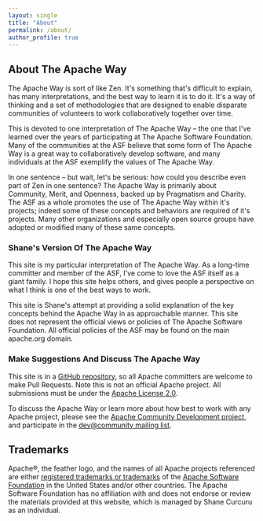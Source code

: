 ```yaml
---
layout: single
title: "About"
permalink: /about/
author_profile: true
---
```


## About The Apache Way

The Apache Way is sort of like Zen. It's something that's difficult to explain, has many interpretations, and the best way to learn it is to do it.  It's a way of thinking and a set of methodologies that are designed to enable disparate communities of volunteers to work collaboratively together over time.

This is devoted to one interpretation of The Apache Way – the one that I've learned over the years of participating at The Apache Software Foundation. Many of the communities at the ASF believe that some form of The Apache Way is a great way to collaboratively develop software, and many individuals at the ASF exemplify the values of The Apache Way.

In one sentence – but wait, let's be serious: how could you describe even part of Zen in one sentence? The Apache Way is primarily about Community, Merit, and Openness, backed up by Pragmatism and Charity. The ASF as a whole promotes the use of The Apache Way within it's projects; indeed some of these concepts and behaviors are required of it's projects. Many other organizations and especially open source groups have adopted or modified many of these same concepts.

### Shane's Version Of The Apache Way

This site is my particular interpretation of The Apache Way. As a long-time committer and member of the ASF, I've come to love the ASF itself as a giant family. I hope this site helps others, and gives people a perspective on what I think is one of the best ways to work.

This site is Shane's attempt at providing a solid explanation of the key concepts behind the Apache Way in as approachable manner. This site does not represent the official views or policies of The Apache Software Foundation. All official policies of the ASF may be found on the main apache.org domain.

### Make Suggestions And Discuss The Apache Way

This site is in a <a href="https://github.com/{{ site.repository }}">GitHub repository</a>, so all Apache committers are welcome to make Pull Requests.  Note this is not an official Apache project.  All submissions must be under the [Apache License 2.0](LICENSE).

To discuss the Apache Way or learn more about how best to work with any Apache project, please see the [Apache Community Development project](//community.apache.org/), and participate in the [dev@community mailing list](https://lists.apache.org/list.html?dev@community.apache.org).

## Trademarks

Apache®, the feather logo, and the names of all Apache projects referenced are either [registered trademarks or trademarks](https://www.apache.org/foundation/marks/) of the [Apache Software Foundation](http://www.apache.org/) in the United States and/or other countries.  The Apache Software Foundation has no affiliation with and does not endorse or review the materials provided at this website, which is managed by Shane Curcuru as an individual.
